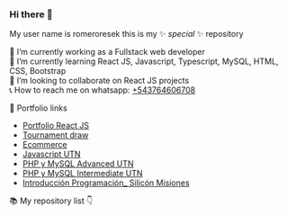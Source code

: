 ### Hi there 👋


My user name is romeroresek this is my ✨ _special_ ✨ repository<br>

🔭 I’m currently working as a Fullstack web developer<br>
🌱 I’m currently learning React JS, Javascript, Typescript, MySQL, HTML, CSS, Bootstrap<br>
👯 I’m looking to collaborate on React JS projects<br>
📞 How to reach me on whatsapp: [+543764606708](https://wa.me/543764606708)<br>

💼 Portfolio links<br>

- [Portfolio React JS](https://portafolio.portafolio.ar/)
- [Tournament draw](http://torneito.com.ar)<br>
- [Ecommerce](http://portafolio.ar/ecommerce_utn/)<br>
- [Javascript UTN](http://portafolio.ar/javascript_utn/)<br>
- [PHP y MySQL Advanced UTN](http://portafolio.ar/php_avanzado_utn/)<br>
- [PHP y MySQL Intermediate UTN](http://portafolio.ar/php_intermedio_utn/)<br>
- [Introducción Programación_ Silicón Misiones](http://portafolio.ar/intro_siliconMisiones/)<br>

📚 My repository list 👇
